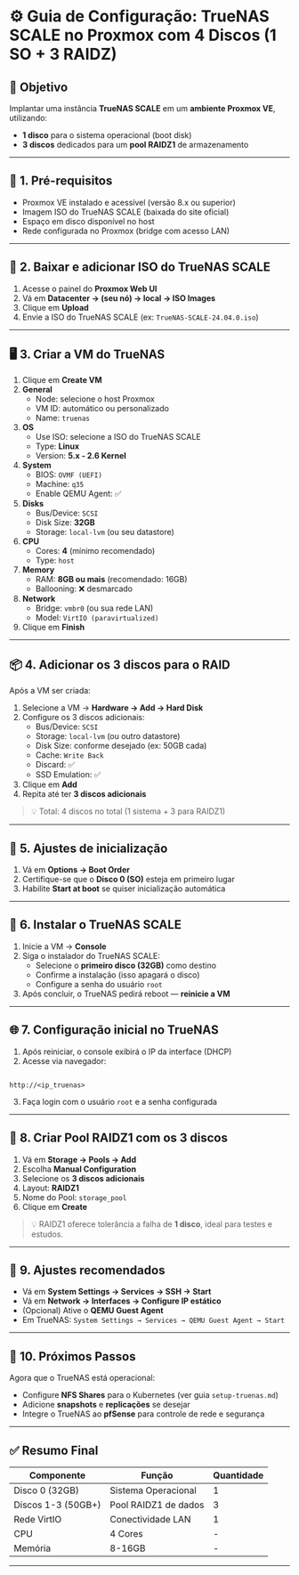# ⚙️ Guia de Configuração: TrueNAS SCALE no Proxmox com 4 Discos (1 SO + 3 RAIDZ)

## 📘 Objetivo
Implantar uma instância **TrueNAS SCALE** em um **ambiente Proxmox VE**, utilizando:
- **1 disco** para o sistema operacional (boot disk)
- **3 discos** dedicados para um **pool RAIDZ1** de armazenamento

---

## 🧱 1. Pré-requisitos

- Proxmox VE instalado e acessível (versão 8.x ou superior)
- Imagem ISO do TrueNAS SCALE (baixada do site oficial)
- Espaço em disco disponível no host
- Rede configurada no Proxmox (bridge com acesso LAN)

---

## 💾 2. Baixar e adicionar ISO do TrueNAS SCALE

1. Acesse o painel do **Proxmox Web UI**
2. Vá em **Datacenter → (seu nó) → local → ISO Images**
3. Clique em **Upload**
4. Envie a ISO do TrueNAS SCALE (ex: `TrueNAS-SCALE-24.04.0.iso`)

---

## 🖥️ 3. Criar a VM do TrueNAS

1. Clique em **Create VM**
2. **General**
   - Node: selecione o host Proxmox
   - VM ID: automático ou personalizado
   - Name: `truenas`
3. **OS**
   - Use ISO: selecione a ISO do TrueNAS SCALE
   - Type: **Linux**
   - Version: **5.x - 2.6 Kernel**
4. **System**
   - BIOS: `OVMF (UEFI)`
   - Machine: `q35`
   - Enable QEMU Agent: ✅
5. **Disks**
   - Bus/Device: `SCSI`
   - Disk Size: **32GB**
   - Storage: `local-lvm` (ou seu datastore)
6. **CPU**
   - Cores: **4** (mínimo recomendado)
   - Type: `host`
7. **Memory**
   - RAM: **8GB ou mais** (recomendado: 16GB)
   - Ballooning: ❌ desmarcado
8. **Network**
   - Bridge: `vmbr0` (ou sua rede LAN)
   - Model: `VirtIO (paravirtualized)`
9. Clique em **Finish**

---

## 📦 4. Adicionar os 3 discos para o RAID

Após a VM ser criada:

1. Selecione a VM → **Hardware → Add → Hard Disk**
2. Configure os 3 discos adicionais:
   - Bus/Device: `SCSI`
   - Storage: `local-lvm` (ou outro datastore)
   - Disk Size: conforme desejado (ex: 50GB cada)
   - Cache: `Write Back`
   - Discard: ✅
   - SSD Emulation: ✅
3. Clique em **Add**
4. Repita até ter **3 discos adicionais**

> 💡 Total: 4 discos no total (1 sistema + 3 para RAIDZ1)

---

## 🔧 5. Ajustes de inicialização

1. Vá em **Options → Boot Order**
2. Certifique-se que o **Disco 0 (SO)** esteja em primeiro lugar
3. Habilite **Start at boot** se quiser inicialização automática

---

## 🚀 6. Instalar o TrueNAS SCALE

1. Inicie a VM → **Console**
2. Siga o instalador do TrueNAS SCALE:
   - Selecione o **primeiro disco (32GB)** como destino
   - Confirme a instalação (isso apagará o disco)
   - Configure a senha do usuário `root`
3. Após concluir, o TrueNAS pedirá reboot — **reinicie a VM**

---

## 🌐 7. Configuração inicial no TrueNAS

1. Após reiniciar, o console exibirá o IP da interface (DHCP)
2. Acesse via navegador:
```

http://<ip_truenas>

```
3. Faça login com o usuário `root` e a senha configurada

---

## 💽 8. Criar Pool RAIDZ1 com os 3 discos

1. Vá em **Storage → Pools → Add**
2. Escolha **Manual Configuration**
3. Selecione os **3 discos adicionais**
4. Layout: **RAIDZ1**
5. Nome do Pool: `storage_pool`
6. Clique em **Create**

> 💡 RAIDZ1 oferece tolerância a falha de **1 disco**, ideal para testes e estudos.

---

## 🧰 9. Ajustes recomendados

- Vá em **System Settings → Services → SSH → Start**
- Vá em **Network → Interfaces → Configure IP estático**
- (Opcional) Ative o **QEMU Guest Agent**
- Em TrueNAS: `System Settings → Services → QEMU Guest Agent → Start`

---

## 🔗 10. Próximos Passos

Agora que o TrueNAS está operacional:
- Configure **NFS Shares** para o Kubernetes (ver guia `setup-truenas.md`)
- Adicione **snapshots** e **replicações** se desejar
- Integre o TrueNAS ao **pfSense** para controle de rede e segurança

---

## ✅ Resumo Final

| Componente | Função | Quantidade |
|-------------|--------|-------------|
| Disco 0 (32GB) | Sistema Operacional | 1 |
| Discos 1-3 (50GB+) | Pool RAIDZ1 de dados | 3 |
| Rede VirtIO | Conectividade LAN | 1 |
| CPU | 4 Cores | - |
| Memória | 8-16GB | - |

---
